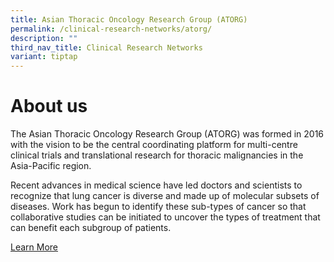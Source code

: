 ```yaml
---
title: Asian Thoracic Oncology Research Group (ATORG)
permalink: /clinical-research-networks/atorg/
description: ""
third_nav_title: Clinical Research Networks
variant: tiptap
---
```

**About us**
============
The Asian Thoracic Oncology Research Group (ATORG) was formed in 2016 with the vision to be the central coordinating platform for multi-centre clinical trials and translational research for thoracic malignancies in the Asia-Pacific region.

Recent advances in medical science have led doctors and scientists to recognize that lung cancer is diverse and made up of molecular subsets of diseases. Work has begun to identify these sub-types of cancer so that collaborative studies can be initiated to uncover the types of treatment that can benefit each subgroup of patients.


[Learn More](/atorg/about-atorg/)
